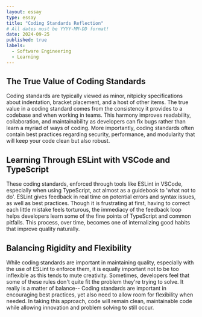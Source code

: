 ```yaml
---
layout: essay
type: essay
title: "Coding Standards Reflection"
# All dates must be YYYY-MM-DD format!
date: 2024-09-25
published: true
labels:
  - Software Engineering
  - Learning
---
```



## The True Value of Coding Standards

Coding standards are typically viewed as minor, nitpicky specifications about indentation, bracket placement, and a host of other items. The true value in a coding standard comes from the consistency it provides to a codebase and when working in teams. This harmony improves readability, collaboration, and maintainability as developers can fix bugs rather than learn a myriad of ways of coding. More importantly, coding standards often contain best practices regarding security, performance, and modularity that will keep your code clean but also robust.


## Learning Through ESLint with VSCode and TypeScript

These coding standards, enforced through tools like ESLint in VSCode, especially when using TypeScript, act almost as a guidebook to 'what not to do'. ESLint gives feedback in real time on potential errors and syntax issues, as well as best practices. Though it is frustrating at first, having to correct each little mistake feels torturous, the immediacy of the feedback loop helps developers learn some of the fine points of TypeScript and common pitfalls. This process, over time, becomes one of internalizing good habits that improve quality naturally.


## Balancing Rigidity and Flexibility

While coding standards are important in maintaining quality, especially with the use of ESLint to enforce them, it is equally important not to be too inflexible as this tends to mute creativity. Sometimes, developers feel that some of these rules don't quite fit the problem they're trying to solve. It really is a matter of balance-- Coding standards are important in encouraging best practices, yet also need to allow room for flexibility when needed. In taking this approach, code will remain clean, maintainable code while allowing innovation and problem solving to still occur.

